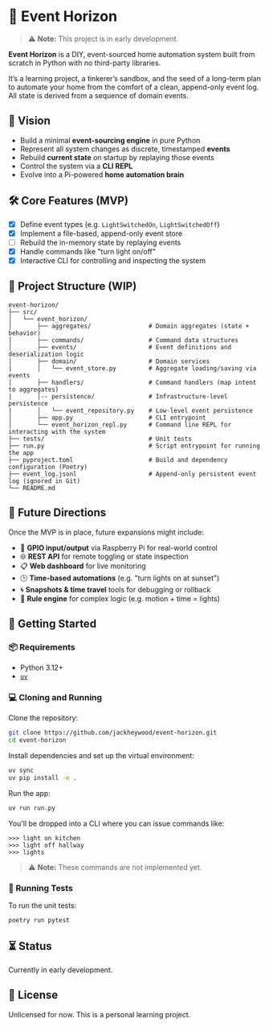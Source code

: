 # 🌌 Event Horizon

> ⚠️ **Note:** This project is in early development.

**Event Horizon** is a DIY, event-sourced home automation system built from
scratch in Python with no third-party libraries.

It’s a learning project, a tinkerer’s sandbox, and the seed of a long-term plan
to automate your home from the comfort of a clean, append-only event log.
All state is derived from a sequence of domain events.

## 🚀 Vision

- Build a minimal **event-sourcing engine** in pure Python
- Represent all system changes as discrete, timestamped **events**
- Rebuild **current state** on startup by replaying those events
- Control the system via a **CLI REPL**
- Evolve into a Pi-powered **home automation brain**

## 🛠️ Core Features (MVP)

- [x] Define event types (e.g. `LightSwitchedOn`, `LightSwitchedOff`)
- [x] Implement a file-based, append-only event store
- [ ] Rebuild the in-memory state by replaying events
- [x] Handle commands like "turn light on/off"
- [x] Interactive CLI for controlling and inspecting the system

## 📁 Project Structure (WIP)

```text
event-horizon/
├── src/
│   └── event_horizon/
│       ├── aggregates/                # Domain aggregates (state + behavior)
│       ├── commands/                  # Command data structures
│       ├── events/                    # Event definitions and deserialization logic
│       ├── domain/                    # Domain services
|       │   └── event_store.py         # Aggregate loading/saving via events
│       ├── handlers/                  # Command handlers (map intent to aggregates)
|       |-- persistence/               # Infrastructure-level persistence
|       │   └── event_repository.py    # Low-level event persistence
│       ├── app.py                     # CLI entrypoint
│       └── event_horizon_repl.py      # Command line REPL for interacting with the system
├── tests/                             # Unit tests
├── run.py                             # Script entrypoint for running the app
├── pyproject.toml                     # Build and dependency configuration (Poetry)
├── event_log.jsonl                    # Append-only persistent event log (ignored in Git)
└── README.md
```

## 🧠 Future Directions

Once the MVP is in place, future expansions might include:

- 🧲 **GPIO input/output** via Raspberry Pi for real-world control
- 🌐 **REST API** for remote toggling or state inspection
- 📋 **Web dashboard** for live monitoring
- 🕒 **Time-based automations** (e.g. "turn lights on at sunset")
- 🌀 **Snapshots & time travel** tools for debugging or rollback
- 🤖 **Rule engine** for complex logic (e.g. motion + time = lights)

## 🧰 Getting Started

### 📦 Requirements

- Python 3.12+
- [`uv`](https://github.com/astral-sh/uv)

### 💻 Cloning and Running

Clone the repository:

```bash
git clone https://github.com/jackheywood/event-horizon.git
cd event-horizon
```

Install dependencies and set up the virtual environment:

```bash
uv sync
uv pip install -e .
```

Run the app:

```bash
uv run run.py
```

You'll be dropped into a CLI where you can issue commands like:

```text
>>> light on kitchen
>>> light off hallway
>>> lights
```

> ⚠️ **Note:** These commands are not implemented yet.

### 🧪 Running Tests

To run the unit tests:

```bash
poetry run pytest
```

## ⏳ Status

Currently in early development.

## 📜 License

Unlicensed for now. This is a personal learning project.
